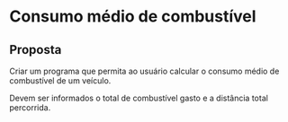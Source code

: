 # Consumo médio de combustível

## Proposta

Criar um programa que permita ao usuário calcular o consumo médio de combustível de um veículo.

Devem ser informados o total de combustível gasto e a distância total percorrida.


